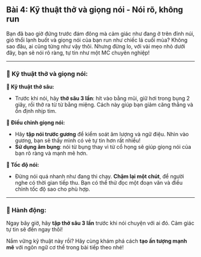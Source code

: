 ## Bài 4: Kỹ thuật thở và giọng nói - Nói rõ, không run

Bạn đã bao giờ đứng trước đám đông mà cảm giác như đang ở trên đỉnh núi, gió thổi lạnh buốt và giọng nói của bạn run như chiếc lá cuối mùa? Không sao đâu, ai cũng từng như vậy thôi. Nhưng đừng lo, với vài mẹo nhỏ dưới đây, bạn sẽ nói rõ ràng, tự tin như một MC chuyên nghiệp!

---

### 📌 Kỹ thuật thở và giọng nói:

**🔹 Kỹ thuật thở sâu:**
- Trước khi nói, hãy **thở sâu 3 lần**: hít vào bằng mũi, giữ hơi trong bụng 2 giây, rồi thở ra từ từ bằng miệng. Cách này giúp bạn giảm căng thẳng và ổn định nhịp tim. 

**🔹 Điều chỉnh giọng nói:**
- Hãy **tập nói trước gương** để kiểm soát âm lượng và ngữ điệu. Nhìn vào gương, bạn sẽ thấy mình có vẻ tự tin hơn rất nhiều!
- **Sử dụng âm bụng**: nói từ bụng thay vì từ cổ họng sẽ giúp giọng nói của bạn rõ ràng và mạnh mẽ hơn.

**🔹 Tốc độ nói:**
- Đừng nói quá nhanh như đang thi chạy. **Chậm lại một chút**, để người nghe có thời gian tiếp thu. Bạn có thể thử đọc một đoạn văn và điều chỉnh tốc độ sao cho phù hợp.

---

### 🚀 Hành động:

Ngay bây giờ, hãy **tập thở sâu 3 lần** trước khi nói chuyện với ai đó. Cảm giác tự tin sẽ đến ngay thôi!

Nắm vững kỹ thuật này rồi? Hãy cùng khám phá cách **tạo ấn tượng mạnh mẽ** với ngôn ngữ cơ thể trong bài tiếp theo nhé!